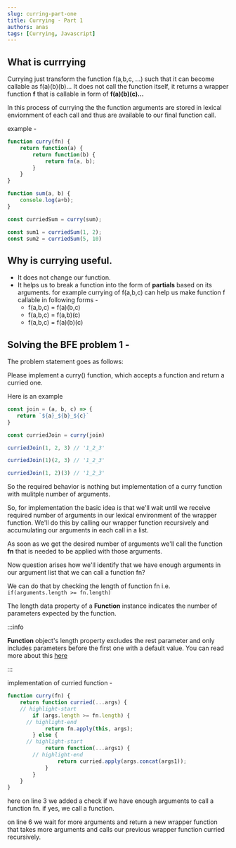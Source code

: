 ```yaml
---
slug: curring-part-one
title: Currying - Part 1
authors: anas
tags: [Currying, Javascript]
---
```

## What is currrying
Currying just transform the function f(a,b,c, ...) such that it can become callable as f(a)(b)(b)...
It does not call the function itself, it returns a wrapper function **f** that is callable in form of **f(a)(b)(c)...**

In this process of currying the the function arguments are stored in lexical enviornment of each call and thus are available to our final function call.
<!--truncate-->

example - 
```js showLineNumbers
function curry(fn) {
	return function(a) {
		return function(b) {
			return fn(a, b);
		}
	}
}

function sum(a, b) {
	console.log(a+b);
}

const curriedSum = curry(sum);

const sum1 = curriedSum(1, 2);
const sum2 = curriedSum(5, 10)
```

## Why is currying useful.
- It does not change our function.
- It helps us to break a function into the form of **partials** based on its arguments.
for example currying of f(a,b,c) can help us make function f callable in following forms - 
  - f(a,b,c) = f(a)(b,c)
  - f(a,b,c) = f(a,b)(c)
  - f(a,b,c) = f(a)(b)(c)



## Solving the BFE problem 1 - 
The problem statement goes as follows:

Please implement a curry() function, which accepts a function and return a curried one.

Here is an example

```js showLineNumbers
const join = (a, b, c) => {
   return `${a}_${b}_${c}`
}

const curriedJoin = curry(join)

curriedJoin(1, 2, 3) // '1_2_3'

curriedJoin(1)(2, 3) // '1_2_3'

curriedJoin(1, 2)(3) // '1_2_3'

```


So the required behavior is nothing but implementation of a curry function with mulitple number of arguments.


So, for implementation the basic idea is that we'll wait until we receive required number of arguments in  our lexical environment of the wrapper function.
We'll do this by calling our wrapper function recursively and accumulating our arguments in each call in a list.

As soon as we get the desired number of arguments we'll call the function **fn** that is needed to be applied with those arguments.

Now question arises how we'll identify that we have enough arguments in our argument list that we can call a function fn?

We can do that by checking the length of function fn i.e. `if(arguments.length >= fn.length)`

 The length data property of a **Function** instance indicates the number of parameters expected by the function.

:::info

**Function** object's length property excludes the rest parameter and only includes parameters before the first one with a default value.
You can read more about this [here](https://developer.mozilla.org/en-US/docs/Web/JavaScript/Reference/Global_Objects/Function/length)

:::

implementation of curried function - 

```js showLineNumbers
function curry(fn) {
	return function curried(...args) {
    // highlight-start
		if (args.length >= fn.length) {
      // highlight-end
			return fn.apply(this, args);
		} else {
      // highlight-start
			return function(...args1) {
        // highlight-end
				return curried.apply(args.concat(args1));
			}
		}
	}
}
```

here on line 3 we added a check if we have enough arguments to call a function fn. if yes, we call a function.

on line 6 we wait for more arguments and return a new wrapper function that takes more arguments and calls our previous wrapper function curried recursively.

